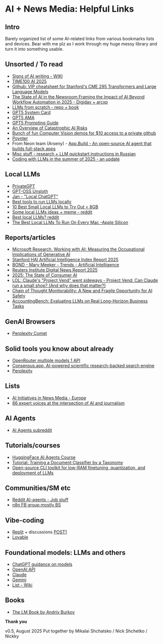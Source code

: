 # AI + News Media: Helpful Links

## Intro

Barely organized list of some AI-related links from various bookmarks lists and devices. 
Bear with me plz as I work through my huge messy library and turn it into something usable.

## Unsorted / To read

* [Signs of AI writing - WIKI](https://en.wikipedia.org/wiki/Wikipedia:Signs_of_AI_writing)
* [TIME100 AI 2025](https://time.com/collections/time100-ai-2025/)
* [Github: VIP cheatsheet for Stanford's CME 295 Transformers and Large Language Models](https://github.com/afshinea/stanford-cme-295-transformers-large-language-models)
* [The State of AI  in the Newsroom  Framing the Impact of AI Beyond Workflow Automation in 2025 - Digiday + arcxp](https://info.arcxp.com/hubfs/Downloadable%20files/Digiday_State_of_AI_in_the_Newsroom_Report.pdf)
* [LLMs from scratch - repo + book](https://github.com/rasbt/LLMs-from-scratch)
* [GPT5 System Card](https://cdn.openai.com/pdf/8124a3ce-ab78-4f06-96eb-49ea29ffb52f/gpt5-system-card-aug7.pdf)
* [GPT5 AMA](https://www.reddit.com/r/ChatGPT/comments/1mkae1l/gpt5_ama_with_openais_sam_altman_and_some_of_the/)
* [GPT5 Prompting Guide](https://cookbook.openai.com/examples/gpt-5/gpt-5_prompting_guide)
* [An Overview of Catastrophic AI Risks](https://safe.ai/ai-risk)
* [Bunch of fun Computer Vision demos for $10 access to a private github](https://www.funwithcomputervision.com/) 
* [Poynter](https://www.poynter.org/commentary/2025/journalism-crisis-moment-ai/)
* From Neon team (Arseny) - [App.Build - An open-source AI agent that builds full-stack apps](https://www.app.build/) 
* [Misc stuff - research + LLM quickstart instructions in Russian](https://researchim-ai.github.io)
* [Coding with LLMs in the summer of 2025 - an update](https://antirez.com/news/154)

## Local LLMs

* [PrivateGPT](https://github.com/zylon-ai/private-gpt)
* [GPT-OSS Unsloth](https://docs.unsloth.ai/basics/gpt-oss-how-to-run-and-fine-tune)
* [Jan - "Local ChatGPT"](https://jan.ai/)
* [Best tools to run LLMs locally](https://getstream.io/blog/best-local-llm-tools/)
* [10 Best Small Local LLMs to Try Out < 8GB](https://apidog.com/blog/small-local-llm/)
* [Some local LLMs ideas + meme - reddit](https://www.reddit.com/r/LocalLLaMA/comments/1ms4n55/what_does_it_feel_like_cloud_llm_vs_local_llm/)
* [Best local LLMs? reddit](https://www.reddit.com/r/LocalLLaMA/comments/1luk04f/is_there_any_local_llm_that_comes_close_to_gpt4/)
* [The Best Local LLMs To Run On Every Mac -Apple Silicon](https://apxml.com/posts/best-local-llm-apple-silicon-mac)

## Reports/articles 
 
* [Microsoft Research. Working with AI: Measuring the Occupational Implications of Generative AI](https://arxiv.org/pdf/2507.07935)
* [Stanford HAI Artificial Intelligence Index Report 2025](https://hai.stanford.edu/assets/files/hai_ai_index_report_2025.pdf)
* [BOND - Mary Meeker - Trends - Artificial Intelligence](https://www.bondcap.com/report/tai/#view/0)
* [Reuters Institute Digital News Report 2025](https://reutersinstitute.politics.ox.ac.uk/sites/default/files/2025-06/Digital_News-Report_2025.pdf)
* [2025: The State of Consumer AI](https://menlovc.com/perspective/2025-the-state-of-consumer-ai/)
* [LOL: Claude's "Project Vend" went sideways - Project Vend: Can Claude run a small shop? (And why does that matter?)](https://www.anthropic.com/research/project-vend-1)
* [Chain of Thought Monitorability: A New and Fragile Opportunity for AI Safety](https://tomekkorbak.com/cot-monitorability-is-a-fragile-opportunity/cot_monitoring.pdf)
* [AccountingBench: Evaluating LLMs оп Real Long-Horizon Business Tasks](https://accounting.penrose.com/)

## GenAI Browsers

* [Perplexity Comet](https://www.perplexity.ai/comet)

## Solid tools you know about already

* [OpenRouter multiple models 1 API](https://openrouter.ai/)
* [Consensus.app, AI-powered scientific research-backed search engine](https://consensus.app/)
* [Perplexity](https://www.perplexity.ai/)

## Lists 

* [AI Initiatives in News Media - Europe](https://aifornewsroom.in/)
* [86 expert voices at the intersection of AI and journalism](https://www.journalism.co.uk/news/who-to-follow-85-expert-voices-at-the-intersection-of-ai-and-journalism/s2/a1254807/)

## AI Agents

* [AI Agents subreddit](https://www.reddit.com/r/AI_Agents/)

## Tutorials/courses

* [HuggingFace AI Agents Course](https://huggingface.co/learn/agents-course/en/unit0/introduction)
* [Tutorial: Training a Document Classifier by a Taxonomy](https://github.com/aburkov/theLMbook/blob/main/document_classifier_with_LLMs_as_labelers.ipynb)
* [Open-source CLI toolkit for low-RAM finetuning, quantization, and deployment of LLMs](https://github.com/diptanshu1991/LoFT)

## Communities/SM etc

* [Reddit AI-agents - Job stuff](https://www.reddit.com/r/AI_Agents/comments/1kvti1h/automate_your_job_search_with_ai_what_we_built/)
* [n8n FB group mostly BS](https://www.facebook.com/groups/979398969285885)

## Vibe-coding 

* [Replit](https://replit.com/) + discussions [POST1](https://www.facebook.com/a.pisarevsky/posts/pfbid02T6Tp3Pf7sC28TjRvrHHzGz16vFDNQ3x8yFh4whyDLzrtdXP1QNH57C4y9dRBrEyEl)  
* [Lovable](https://lovable.dev)

## Foundational models: LLMs and others

* [ChatGPT guidance on models](https://help.openai.com/en/articles/11165333-chatgpt-enterprise-models-limits)
* [OpenAI API](https://platform.openai.com/)
* [Claude](http://claude.ai/)
* [Gemini](https://gemini.google.com/)
* [List - Wiki](https://en.wikipedia.org/wiki/List_of_large_language_models)

## Books

* [The LM Book by Andriy Burkov](https://thelmbook.com/)

                                                
**Thank you**

v0.5, August 2025
Put together by Mikalai Shchatsko / Nick Shchetko / Nickky
